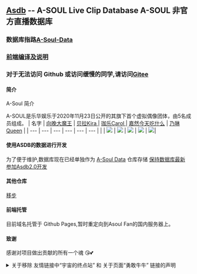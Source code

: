 ## [Asdb](https://asdb.live) -- A-SOUL Live Clip Database  A-SOUL 非官方直播数据库 
### 数据库指路[A-Soul-Data](https://github.com/peterpei1186861238/A-Soul-Data)
### [前端编译及说明](https://github.com/A-Soul-Database/Web-Interface)
### 对于无法访问 Github 或访问缓慢的同学,请访问[Gitee](https://gitee.com/peterpei1186861238/A-Soul-Database)
#### 简介
A-Soul 简介

A-SOUL是乐华娱乐于2020年11月23日公开的其旗下首个虚拟偶像团体，由5名成员组成。
|   名字  |  [向晚大魔王](https://space.bilibili.com/672346917 "向晚大魔王")   | [贝拉Kira ](https://space.bilibili.com/672353429/ "贝拉Kira ")    |  [珈乐Carol ](https://space.bilibili.com/351609538/ "珈乐Carol ")   | [嘉然今天吃什么](https://space.bilibili.com/672328094/ "嘉然今天吃什么")    |  [乃琳Queen](https://space.bilibili.com/672342685/ "乃琳Queen")   | 
| --- | --- | --- | --- | --- | --- | 
|    |  ![](https://i0.hdslb.com/bfs/face/566078c52b408571d8ae5e3bcdf57b2283024c27.jpg)   |    ![](https://i2.hdslb.com/bfs/face/668af440f8a8065743d3fa79cfa8f017905d0065.jpg) |  ![](https://i2.hdslb.com/bfs/face/a7fea00016a8d3ffb015b6ed8647cc3ed89cbc63.jpg)  |   ![](https://i2.hdslb.com/bfs/face/d399d6f5cf7943a996ae96999ba3e6ae2a2988de.jpg)  |     ![](https://i1.hdslb.com/bfs/face/8895c87082beba1355ea4bc7f91f2786ef49e354.jpg)|   


#### 使用ASDB的数据进行开发
 为了便于维护,数据库现在已经单独作为 [A-Soul Data](https://github.com/peterpei1186861238/A-Soul-Data) 仓库存储
 [保持数据库最新](https://github.com/peterpei1186861238/A-Soul-Database/tree/main/tools/getAsdb)
 [参加Asdb2.0开发](https://github.com/A-Soul-Database/A-Soul-Database/blob/main/asdb2.0.md)

#### 其他仓库
[移步](https://github.com/A-Soul-Database)  
#### 前端托管
目前域名托管于 Github Pages,暂时重定向到Asoul Fan的国内服务器上。

#### 致谢
感谢对项目做出贡献的所有一个魂 😘💕

<details>
<summary>关于移除  友情链接中“宇宙的终点站”  和  关于页面“勇敢牛牛”  链接的声明</summary>
 
![0001.jpg](https://i.loli.net/2021/11/14/woVF82JnxpZ4eW3.jpg)
 
![0002.jpg](https://i.loli.net/2021/11/14/9IcTX5YtVLJbwxZ.jpg)
 
![0003.jpg](https://i.loli.net/2021/11/14/I6EZW9imR3aJTl4.jpg)
 
</details>
